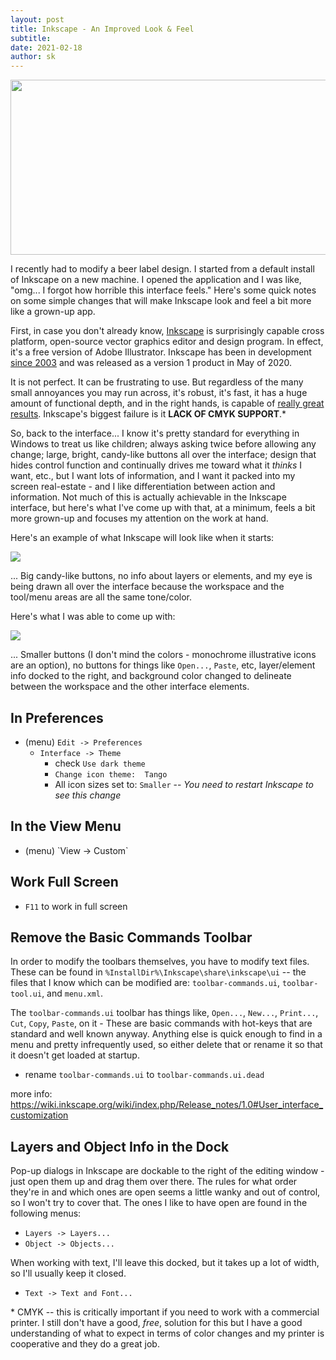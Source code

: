 ```yaml
---
layout: post
title: Inkscape - An Improved Look & Feel
subtitle:
date: 2021-02-18
author: sk
---
```


<center>

<img src="{{ site.baseurl }}/img/2021-02-18-inkscape_files/Inkscape_Logo_full.png" style="width:532px;height:280px;">

</center>


I recently had to modify a beer label design. I started from a default install of Inkscape on a new machine.
I opened the application and I was like, "omg... I forgot how horrible this interface feels."  Here's some quick notes on some simple changes that will make Inkscape look and feel a bit more like a grown-up app.

First, in case you don't already know, [Inkscape](https://inkscape.org/) is surprisingly capable cross platform, open-source 
vector graphics editor and design program.  In effect, it's a free version of Adobe Illustrator.
Inkscape has been in development [since 2003](https://en.wikipedia.org/wiki/Inkscape) and was released as a version 1 product in May of 2020.

It is not perfect.  It can be frustrating to use.  But regardless of the many small annoyances you may run across, it's robust, it's fast, it has a huge amount of functional depth, and in the right hands, is capable of [really great results](https://www.youtube.com/c/LogosByNick/videos).  Inkscape's biggest failure is it **LACK OF CMYK SUPPORT**.*

So, back to the interface... I know it's pretty standard for everything in Windows to treat us like children; always asking twice before allowing any change; large, bright, candy-like buttons all over the interface; design that hides control function and continually drives me toward what it *thinks* I want, etc., but I want lots of information, and I want it packed into my screen real-estate - and I like differentiation between action and information.  Not much of this is actually achievable in the 
Inkscape interface, but here's what I've come up with that, at a minimum, feels a bit more grown-up and focuses my attention on the
work at hand.

Here's an example of what Inkscape will look like when it starts:

<img src="{{ site.baseurl }}/img/2021-02-18-inkscape_files/hoptopod2.png">

... Big candy-like buttons, no info about layers or elements, and my eye is being drawn all over the interface because the workspace and the tool/menu areas are all the same tone/color.

Here's what I was able to come up with:

<img src="{{ site.baseurl }}/img/2021-02-18-inkscape_files/hoptopod1.png">

... Smaller buttons (I don't mind the colors - monochrome illustrative icons are an option), no buttons for things like `Open...`, `Paste`, etc, layer/element info docked to the right, and background color changed to delineate between the workspace and the other interface elements.

## In Preferences

- (menu) `Edit -> Preferences` 
  - `Interface -> Theme`
    - check `Use dark theme`
    - `Change icon theme:  Tango `
    - All icon sizes set to: `Smaller`  -- *You need to restart Inkscape to see this change*

## In the View Menu

<ul>
<li>(menu) `View -> Custom`</li>
</ul>

## Work Full Screen

- `F11` to work in full screen

## Remove the Basic Commands Toolbar

In order to modify the toolbars themselves, you have to modify text files.  These can be found in `%InstallDir%\Inkscape\share\inkscape\ui` -- the files that I know which can be modified are:  `toolbar-commands.ui`, `toolbar-tool.ui`, and `menu.xml`.

The `toolbar-commands.ui` toolbar has things like, `Open...`, `New...`, `Print...`, `Cut`, `Copy`, `Paste`, on it - These are basic commands with hot-keys that are standard and well known anyway.  Anything else is quick enough to find in a menu and pretty infrequently used, so either delete that or rename it so that it doesn't get loaded at startup.

- rename `toolbar-commands.ui` to `toolbar-commands.ui.dead`

more info:  https://wiki.inkscape.org/wiki/index.php/Release_notes/1.0#User_interface_customization 

## Layers and Object Info in the Dock

Pop-up dialogs in Inkscape are dockable to the right of the editing window - just open them up and drag them over there.  The rules for what order they're in and which ones are open seems a little wanky and out of control, so I won't try to cover that.  The ones I 
like to have open are found in the following menus:

- `Layers -> Layers...`
- `Object -> Objects...`

When working with text, I'll leave this docked, but it takes up a lot of width, so I'll usually keep it closed.

- `Text -> Text and Font...`

\* CMYK -- this is critically important if you need to work with a commercial printer.  I still don't have a good, *free*, solution for this but I have a good understanding of what to expect in terms of color changes and my printer is cooperative and they do a great job.